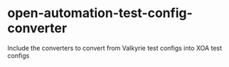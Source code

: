 # open-automation-test-config-converter
Include the converters to convert from Valkyrie test configs into XOA test configs
